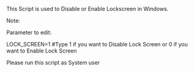 This Script is used to Disable or Enable Lockscreen in Windows.

Note:

Parameter to edit:

LOCK_SCREEN=1  #Type 1 if you want to Disable Lock Screen or 0 if you want to Enable Lock Screen

Please run this script as System user
